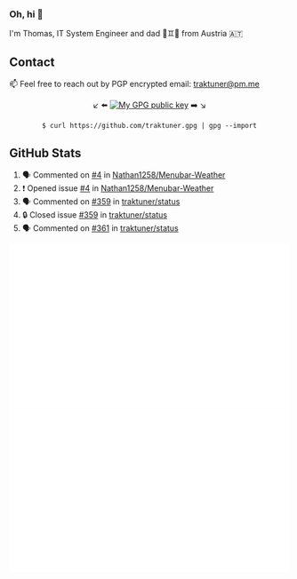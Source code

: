 ### Oh, hi 👋

I'm Thomas, IT System Engineer and dad 👶♊️👶 from Austria 🇦🇹

<!--
**traktuner/traktuner** is a ✨ _special_ ✨ repository because its `README.md` (this file) appears on your GitHub profile.

Here are some ideas to get you started:

- 🔭 I’m currently working on ...
- 🌱 I’m currently learning ...
- 👯 I’m looking to collaborate on ...
- 🤔 I’m looking for help with ...
- 💬 Ask me about ...
- 📫 How to reach me: ...
- 😄 Pronouns: ...
- ⚡ Fun fact: ...
-->

## Contact
📫 Feel free to reach out by PGP encrypted email:
traktuner@pm.me

<div align="center" markdown="1">

↙️ ⬅️ [![My GPG public key](https://img.shields.io/badge/PGP%20public%20key-6D4AFF?style=for-the-badge)](https://github.com/traktuner.gpg) ➡️ ↘️

```shell
$ curl https://github.com/traktuner.gpg | gpg --import
```

</div>

## GitHub Stats
<!--START_SECTION:activity-->
1. 🗣 Commented on [#4](https://github.com/Nathan1258/Menubar-Weather/issues/4#issuecomment-2128953662) in [Nathan1258/Menubar-Weather](https://github.com/Nathan1258/Menubar-Weather)
2. ❗ Opened issue [#4](https://github.com/Nathan1258/Menubar-Weather/issues/4) in [Nathan1258/Menubar-Weather](https://github.com/Nathan1258/Menubar-Weather)
3. 🗣 Commented on [#359](https://github.com/traktuner/status/issues/359#issuecomment-2126307410) in [traktuner/status](https://github.com/traktuner/status)
4. 🔒 Closed issue [#359](https://github.com/traktuner/status/issues/359) in [traktuner/status](https://github.com/traktuner/status)
5. 🗣 Commented on [#361](https://github.com/traktuner/status/issues/361#issuecomment-2126307337) in [traktuner/status](https://github.com/traktuner/status)
<!--END_SECTION:activity-->

![](https://github.com/traktuner/traktuner/blob/master/generated/overview.svg)
![](https://github.com/traktuner/traktuner/blob/master/generated/languages.svg)
